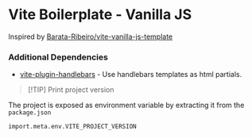 # Vite Boilerplate - Vanilla JS

Inspired by [Barata-Ribeiro/vite-vanilla-js-template](https://github.com/Barata-Ribeiro/vite-vanilla-js-template)

### Additional Dependencies

- [vite-plugin-handlebars](https://github.com/alexlafroscia/vite-plugin-handlebars) - Use handlebars templates as html partials.

> [!TIP] Print project version

The project is exposed as environment variable by extracting it from the `package.json`

```shell
import.meta.env.VITE_PROJECT_VERSION
```
